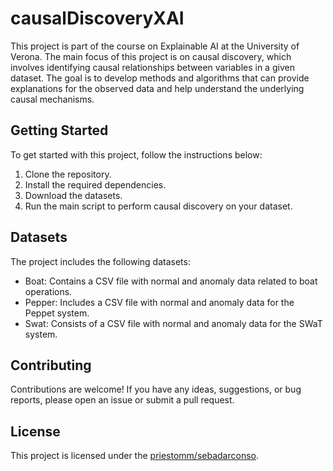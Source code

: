 # causalDiscoveryXAI

This project is part of the course on Explainable AI at the University of Verona. The main focus of this project is on causal discovery, which involves identifying causal relationships between variables in a given dataset. The goal is to develop methods and algorithms that can provide explanations for the observed data and help understand the underlying causal mechanisms.

## Getting Started

To get started with this project, follow the instructions below:

1. Clone the repository.
2. Install the required dependencies.
3. Download the datasets.
4. Run the main script to perform causal discovery on your dataset.

## Datasets

The project includes the following datasets:

- Boat: Contains a CSV file with normal and anomaly data related to boat operations.
- Pepper: Includes a CSV file with normal and anomaly data for the Peppet system.
- Swat: Consists of a CSV file with normal and anomaly data for the SWaT system.

## Contributing


Contributions are welcome! If you have any ideas, suggestions, or bug reports, please open an issue or submit a pull request.

## License

This project is licensed under the [priestomm/sebadarconso](LICENSE).



